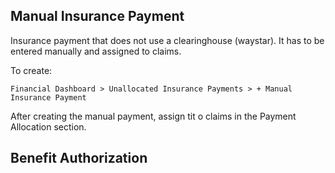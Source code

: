 
## Manual Insurance Payment

Insurance payment that does not use a clearinghouse (waystar). It has to be entered manually and assigned to claims.

To create:

```
Financial Dashboard > Unallocated Insurance Payments > + Manual Insurance Payment
```

After creating the manual payment, assign tit o claims in the Payment Allocation section.


## Benefit Authorization